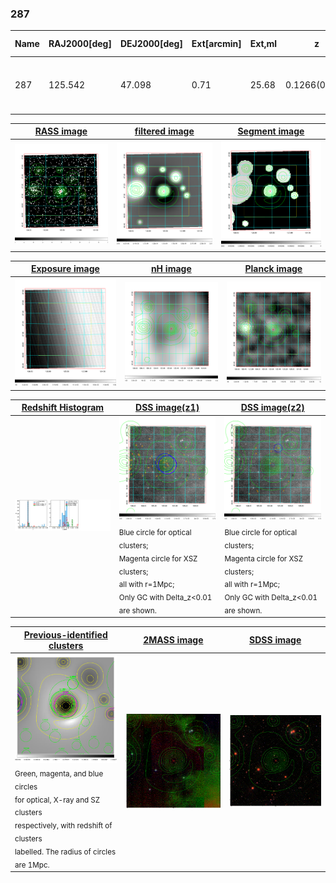 <div STYLE="page-break-after: always;"></div>

### 287

|Name|RAJ2000[deg]|DEJ2000[deg] |Ext[arcmin]| Ext,ml | z | z_src| C|GC(XSZ,Delta_z<0.01)| GC(OPT,Delta_z<0.01)|GC| R_sig[arcmin] | R500[arcmin] | R500[Mpc]| CRsig[c/s] | CR500[c/s] |L500[1E44 erg/s]|F500[1E-12 erg/s/cm^2]| M500[1E14 Msun]|Tx[keV]|Cnt_sig|Beta|Rc[arcmin]|Comment|Alias|
|---|---|---|---|---|---|------|---|--------|---------|----------|---|---|---|---|---|---|---|---|---|---|---|---|---|---|
|287| 125.542| 47.098| 0.71| 25.68| 0.1266(0.005)| z1, z_xsz| B| F20, MCXC, SPI, XB| A, N, RM, W| A, C, F20, MCXC, N, SPI, W, XB| 39.610| 8.433| 1.146| 0.458(0.083)| 0.405(0.073)| 3.198(0.261)| 7.601(0.620)| 4.84(0.19)| 5.90(0.15)| 309.8| 0.546(-0.009+0.009)| 0.159(-0.035+0.087)| -| k003|

|[RASS image](../image/287/287_img.pdf)|[filtered image](../image/287/287_fil.pdf)|[Segment image](../image/287/287_seg.pdf)|
|-------------------|--------------------|-------------------|
| <img src="../image/287/287_img.png" width="300">  | <img src="../image/287/287_fil.png" width="300">   | <img src="../image/287/287_seg.png" width="300">  |

|[Exposure image](../image/287/287_mex.pdf)| [nH image](../image/287/287_nh.pdf)| [Planck image](../image/287/287_p.pdf)|
|-------------------|--------------------|-------------------|
|<img src="../image/287/287_mex.png" width="300">   | <img src="../image/287/287_nh.png" width="300">    | <img src="../image/287/287_p.png" width="300"> |

|[Redshift Histogram](../image/287/287_zg.pdf) | [DSS image(z1)](../image/287/287_dss_z1.pdf)      |  [DSS image(z2)](../image/287/287_dss_z2.pdf)    |
|-------------------|--------------------|-------------------|
|<img src="../image/287/287_zg.png" width="300"> |<img src="../image/287/287_dss_z1.png" width="300"> <sub><br>Blue circle for optical clusters; <br>Magenta circle for XSZ clusters; <br>all with r=1Mpc; <br>Only GC with Delta_z<0.01 are shown. </sub>| <img src="../image/287/287_dss_z2.png" width="300"><sub><br>Blue circle for optical clusters; <br>Magenta circle for XSZ clusters; <br>all with r=1Mpc; <br>Only GC with Delta_z<0.01 are shown. </sub> |

|[Previous-identified clusters](../image/287/287_gc.pdf) | [2MASS image](../image/287/287_2mass.pdf)      |[SDSS image](../image/287/287_sdss.pdf)   |
|-------------------|-------------------|-------------------|
|<img src=../image/287/287_gc.png width="300"> <br><sub>Green, magenta, and blue circles <br>for optical, X-ray and SZ clusters <br>respectively, with redshift of clusters <br>labelled. The radius of circles <br>are 1Mpc.</sub>|<img src="../image/287/287_2mass.png" width="300">  | <img src="../image/287/287_sdss.png" width="300">  |




